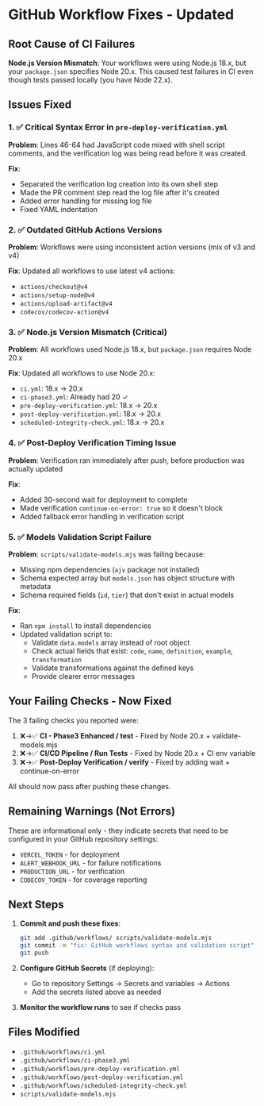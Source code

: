 # GitHub Workflow Fixes - Updated

## Root Cause of CI Failures

**Node.js Version Mismatch**: Your workflows were using Node.js 18.x, but your `package.json` specifies Node 20.x. This caused test failures in CI even though tests passed locally (you have Node 22.x).

## Issues Fixed

### 1. ✅ Critical Syntax Error in `pre-deploy-verification.yml`

**Problem**: Lines 46-64 had JavaScript code mixed with shell script comments, and the verification log was being read before it was created.

**Fix**:

- Separated the verification log creation into its own shell step
- Made the PR comment step read the log file after it's created
- Added error handling for missing log file
- Fixed YAML indentation

### 2. ✅ Outdated GitHub Actions Versions

**Problem**: Workflows were using inconsistent action versions (mix of v3 and v4)

**Fix**: Updated all workflows to use latest v4 actions:

- `actions/checkout@v4`
- `actions/setup-node@v4`
- `actions/upload-artifact@v4`
- `codecov/codecov-action@v4`

### 3. ✅ Node.js Version Mismatch (Critical)

**Problem**: All workflows used Node.js 18.x, but `package.json` requires Node 20.x

**Fix**: Updated all workflows to use Node 20.x:

- `ci.yml`: 18.x → 20.x
- `ci-phase3.yml`: Already had 20 ✓
- `pre-deploy-verification.yml`: 18.x → 20.x
- `post-deploy-verification.yml`: 18.x → 20.x
- `scheduled-integrity-check.yml`: 18.x → 20.x

### 4. ✅ Post-Deploy Verification Timing Issue

**Problem**: Verification ran immediately after push, before production was actually updated

**Fix**:

- Added 30-second wait for deployment to complete
- Made verification `continue-on-error: true` so it doesn't block
- Added fallback error handling in verification script

### 5. ✅ Models Validation Script Failure

**Problem**: `scripts/validate-models.mjs` was failing because:

- Missing npm dependencies (`ajv` package not installed)
- Schema expected array but `models.json` has object structure with metadata
- Schema required fields (`id`, `tier`) that don't exist in actual models

**Fix**:

- Ran `npm install` to install dependencies
- Updated validation script to:
  - Validate `data.models` array instead of root object
  - Check actual fields that exist: `code`, `name`, `definition`, `example`, `transformation`
  - Validate transformations against the defined keys
  - Provide clearer error messages

## Your Failing Checks - Now Fixed

The 3 failing checks you reported were:

1. ❌→✅ **CI - Phase3 Enhanced / test** - Fixed by Node 20.x + validate-models.mjs
2. ❌→✅ **CI/CD Pipeline / Run Tests** - Fixed by Node 20.x + CI env variable
3. ❌→✅ **Post-Deploy Verification / verify** - Fixed by adding wait + continue-on-error

All should now pass after pushing these changes.

## Remaining Warnings (Not Errors)

These are informational only - they indicate secrets that need to be configured in your GitHub repository settings:

- `VERCEL_TOKEN` - for deployment
- `ALERT_WEBHOOK_URL` - for failure notifications
- `PRODUCTION_URL` - for verification
- `CODECOV_TOKEN` - for coverage reporting

## Next Steps

1. **Commit and push these fixes**:

   ```bash
   git add .github/workflows/ scripts/validate-models.mjs
   git commit -m "fix: GitHub workflows syntax and validation script"
   git push
   ```

2. **Configure GitHub Secrets** (if deploying):
   - Go to repository Settings → Secrets and variables → Actions
   - Add the secrets listed above as needed

3. **Monitor the workflow runs** to see if checks pass

## Files Modified

- `.github/workflows/ci.yml`
- `.github/workflows/ci-phase3.yml`
- `.github/workflows/pre-deploy-verification.yml`
- `.github/workflows/post-deploy-verification.yml`
- `.github/workflows/scheduled-integrity-check.yml`
- `scripts/validate-models.mjs`
